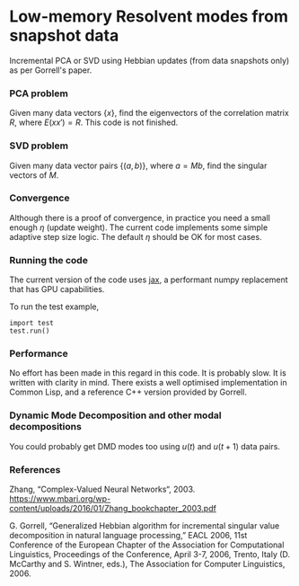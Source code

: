 # Low-memory Resolvent modes from snapshot data

Incremental PCA or SVD using Hebbian updates (from data snapshots only) as per Gorrell's paper.

### PCA problem

Given many data vectors {$x$}, find the eigenvectors of the correlation matrix $R$,
where $E(xx') = R$. This code is not finished.

### SVD problem

Given many data vector pairs {$(a,b)$}, where $a=Mb$, find the singular vectors of $M$.

### Convergence

Although there is a proof of convergence, in practice you need a small enough $\eta$ (update weight).
The current code implements some simple adaptive step size logic. The default $\eta$ should be OK for most cases.

### Running the code

The current version of the code uses [jax](https://jax.readthedocs.io/en/latest/), a performant numpy replacement that has GPU capabilities.

To run the test example,
```
import test
test.run()
```

### Performance

No effort has been made in this regard in this code. It is probably slow. It is written with clarity in mind.
There exists a well optimised implementation in Common Lisp, and a reference C++ version provided by Gorrell.

### Dynamic Mode Decomposition and other modal decompositions

You could probably get DMD modes too using $u(t)$ and $u(t+1)$ data pairs.

### References

Zhang, “Complex-Valued Neural Networks“, 2003.
https://www.mbari.org/wp-content/uploads/2016/01/Zhang_bookchapter_2003.pdf

G. Gorrell, “Generalized Hebbian algorithm for incremental singular value
decomposition in natural language processing,” EACL 2006, 11st Conference of
the European Chapter of the Association for Computational Linguistics,
Proceedings of the Conference, April 3-7, 2006, Trento, Italy (D. McCarthy
and S. Wintner, eds.), The Association for Computer Linguistics, 2006.

